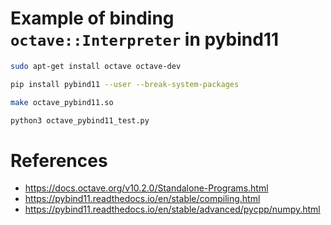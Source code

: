 # Example of binding `octave::Interpreter` in pybind11

```bash
sudo apt-get install octave octave-dev

pip install pybind11 --user --break-system-packages

make octave_pybind11.so

python3 octave_pybind11_test.py
```

# References
- https://docs.octave.org/v10.2.0/Standalone-Programs.html
- https://pybind11.readthedocs.io/en/stable/compiling.html
- https://pybind11.readthedocs.io/en/stable/advanced/pycpp/numpy.html

